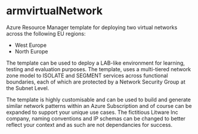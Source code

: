 # armvirtualNetwork
Azure Resource Manager template for deploying two virtual networks across the following EU regions:

  - West Europe
  - North Europe
 
The template can be used to deploy a LAB-like environment for learning, testing and evaluation purposes. The template, uses a multi-tiered network zone model to ISOLATE and SEGMENT services across functional boundaries, each of which are protected by a Network Security Group at the Subnet Level. 

The template is highly customisable and can be used to build and generate similar network patterns within an Azure Subscription and of course can be expanded to support your unique use cases. The fictitious Litware Inc company, naming conventions and IP schemas can be changed to better reflect your context and as such are not dependancies for success.
